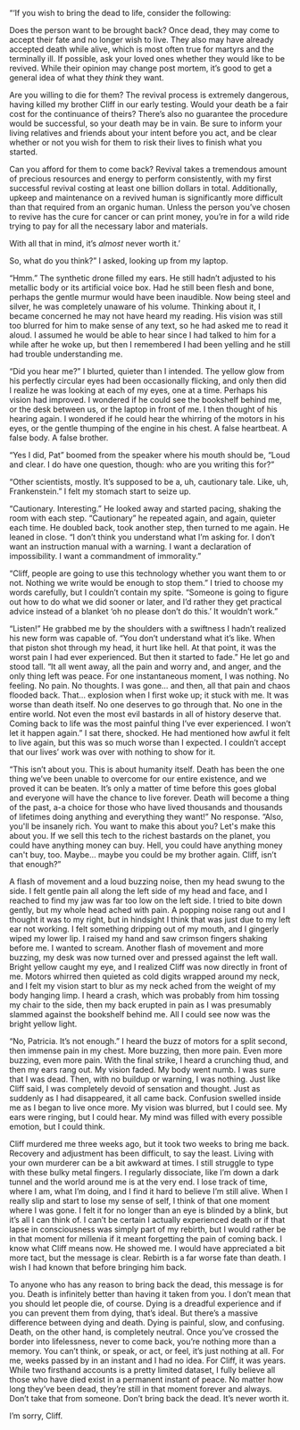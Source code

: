 “‘If you wish to bring the dead to life, consider the following:

Does the person want to be brought back? Once dead, they may come to accept their fate and no longer wish to live. They also may have already accepted death while alive, which is most often true for martyrs and the terminally ill. If possible, ask your loved ones whether they would like to be revived. While their opinion may change post mortem, it’s good to get a general idea of what they *think* they want.

Are you willing to die for them? The revival process is extremely dangerous, having killed my brother Cliff in our early testing. Would your death be a fair cost for the continuance of theirs? There’s also no guarantee the procedure would be successful, so your death may be in vain. Be sure to inform your living relatives and friends about your intent before you act, and be clear whether or not you wish for them to risk their lives to finish what you started.

Can you afford for them to come back? Revival takes a tremendous amount of precious resources and energy to perform consistently, with my first successful revival costing at least one billion dollars in total. Additionally, upkeep and maintenance on a revived human is significantly more difficult than that required from an organic human. Unless the person you’ve chosen to revive has the cure for cancer or can print money, you’re in for a wild ride trying to pay for all the necessary labor and materials.

With all that in mind, it’s *almost* never worth it.’

So, what do you think?” I asked, looking up from my laptop.

“Hmm.” The synthetic drone filled my ears. He still hadn’t adjusted to his metallic body or its artificial voice box. Had he still been flesh and bone, perhaps the gentle murmur would have been inaudible. Now being steel and silver, he was completely unaware of his volume. Thinking about it, I became concerned he may not have heard my reading. His vision was still too blurred for him to make sense of any text, so he had asked me to read it aloud. I assumed he would be able to hear since I had talked to him for a while after he woke up, but then I remembered I had been yelling and he still had trouble understanding me.

“Did you hear me?” I blurted, quieter than I intended. The yellow glow from his perfectly circular eyes had been occasionally flicking, and only then did I realize he was looking at each of my eyes, one at a time. Perhaps his vision had improved. I wondered if he could see the bookshelf behind me, or the desk between us, or the laptop in front of me. I then thought of his hearing again. I wondered if he could hear the whirring of the motors in his eyes, or the gentle thumping of the engine in his chest. A false heartbeat. A false body. A false brother.

“Yes I did, Pat” boomed from the speaker where his mouth should be, “Loud and clear. I do have one question, though: who are you writing this for?”

“Other scientists, mostly. It’s supposed to be a, uh, cautionary tale. Like, uh, Frankenstein.” I felt my stomach start to seize up.

“Cautionary. Interesting.” He looked away and started pacing, shaking the room with each step. “Cautionary” he repeated again, and again, quieter each time. He doubled back, took another step, then turned to me again. He leaned in close. “I don’t think you understand what I’m asking for. I don’t want an instruction manual with a warning. I want a declaration of impossibility. I want a commandment of immorality.”

“Cliff, people are going to use this technology whether you want them to or not. Nothing we write would be enough to stop them.” I tried to choose my words carefully, but I couldn’t contain my spite. “Someone is going to figure out how to do what we did sooner or later, and I’d rather they get practical advice instead of a blanket ‘oh no please don’t do this.’ It wouldn’t work.”

“Listen!” He grabbed me by the shoulders with a swiftness I hadn’t realized his new form was capable of. “You don’t understand what it’s like. When that piston shot through my head, it hurt like hell. At that point, it was the worst pain I had ever experienced. But then it started to fade.” He let go and stood tall. “It all went away, all the pain and worry and, and anger, and the only thing left was peace. For one instantaneous moment, I was nothing. No feeling. No pain. No thoughts. I was gone… and then, all that pain and chaos flooded back. That… explosion when I first woke up; it stuck with me. It was worse than death itself. No one deserves to go through that. No one in the entire world. Not even the most evil bastards in all of history deserve that. Coming back to life was the most painful thing I’ve ever experienced. I won’t let it happen again.” I sat there, shocked. He had mentioned how awful it felt to live again, but this was so much worse than I expected. I couldn’t accept that our lives’ work was over with nothing to show for it.

“This isn’t about you. This is about humanity itself. Death has been the one thing we’ve been unable to overcome for our entire existence, and we proved it can be beaten. It’s only a matter of time before this goes global and everyone will have the chance to live forever. Death will become a thing of the past, a-a choice for those who have lived thousands and thousands of lifetimes doing anything and everything they want!” No response. “Also, you'll be insanely rich. You want to make this about you? Let's make this about you. If we sell this tech to the richest bastards on the planet, you could have anything money can buy. Hell, you could have anything money can't buy, too. Maybe… maybe you could be my brother again. Cliff, isn’t that enough?”

A flash of movement and a loud buzzing noise, then my head swung to the side. I felt gentle pain all along the left side of my head and face, and I reached to find my jaw was far too low on the left side. I tried to bite down gently, but my whole head ached with pain. A popping noise rang out and I thought it was to my right, but in hindsight I think that was just due to my left ear not working. I felt something dripping out of my mouth, and I gingerly wiped my lower lip. I raised my hand and saw crimson fingers shaking before me. I wanted to scream. Another flash of movement and more buzzing, my desk was now turned over and pressed against the left wall. Bright yellow caught my eye, and I realized Cliff was now directly in front of me. Motors whirred then quieted as cold digits wrapped around my neck, and I felt my vision start to blur as my neck ached from the weight of my body hanging limp. I heard a crash, which was probably from him tossing my chair to the side, then my back erupted in pain as I was presumably slammed against the bookshelf behind me. All I could see now was the bright yellow light.

“No, Patricia. It’s not enough.” I heard the buzz of motors for a split second, then immense pain in my chest. More buzzing, then more pain. Even more buzzing, even more pain. With the final strike, I heard a crunching thud, and then my ears rang out. My vision faded. My body went numb. I was sure that I was dead. Then, with no buildup or warning, I was nothing. Just like Cliff said, I was completely devoid of sensation and thought. Just as suddenly as I had disappeared, it all came back. Confusion swelled inside me as I began to live once more. My vision was blurred, but I could see. My ears were ringing, but I could hear. My mind was filled with every possible emotion, but I could think.

Cliff murdered me three weeks ago, but it took two weeks to bring me back. Recovery and adjustment has been difficult, to say the least. Living with your own murderer can be a bit awkward at times. I still struggle to type with these bulky metal fingers. I regularly dissociate, like I’m down a dark tunnel and the world around me is at the very end. I lose track of time, where I am, what I’m doing, and I find it hard to believe I’m still alive. When I really slip and start to lose my sense of self, I think of that one moment where I was gone. I felt it for no longer than an eye is blinded by a blink, but it’s all I can think of. I can’t be certain I actually experienced death or if that lapse in consciousness was simply part of my rebirth, but I would rather be in that moment for millenia if it meant forgetting the pain of coming back. I know what Cliff means now. He showed me. I would have appreciated a bit more tact, but the message is clear. Rebirth is a far worse fate than death. I wish I had known that before bringing him back.

To anyone who has any reason to bring back the dead, this message is for you. Death is infinitely better than having it taken from you. I don’t mean that you should let people die, of course. Dying is a dreadful experience and if you can prevent them from dying, that’s ideal. But there’s a massive difference between dying and death. Dying is painful, slow, and confusing. Death, on the other hand, is completely neutral. Once you’ve crossed the border into lifelessness, never to come back, you’re nothing more than a memory. You can’t think, or speak, or act, or feel, it’s just nothing at all. For me, weeks passed by in an instant and I had no idea. For Cliff, it was years. While two firsthand accounts is a pretty limited dataset, I fully believe all those who have died exist in a permanent instant of peace. No matter how long they’ve been dead, they’re still in that moment forever and always. Don’t take that from someone. Don’t bring back the dead. It’s never worth it.

I’m sorry, Cliff.